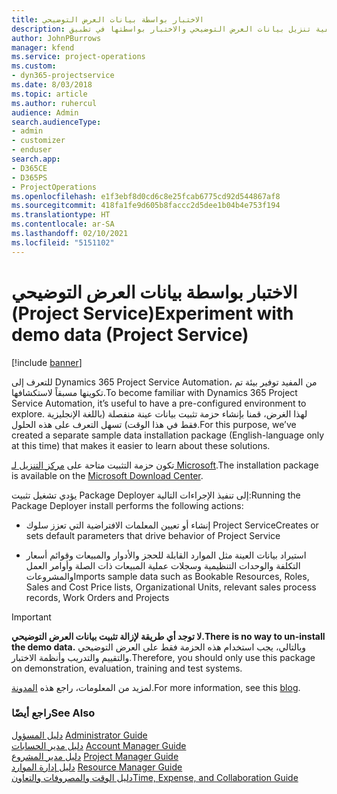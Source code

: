 ```yaml
---
title: الاختبار بواسطة بيانات العرض التوضيحي
description: كيفية تنزيل بيانات العرض التوضيحي والاختبار بواسطتها في تطبيق Project Service Automation.
author: JohnPBurrows
manager: kfend
ms.service: project-operations
ms.custom:
- dyn365-projectservice
ms.date: 8/03/2018
ms.topic: article
ms.author: ruhercul
audience: Admin
search.audienceType:
- admin
- customizer
- enduser
search.app:
- D365CE
- D365PS
- ProjectOperations
ms.openlocfilehash: e1f3ebf8d0cd6c8e25fcab6775cd92d544867af8
ms.sourcegitcommit: 418fa1fe9d605b8faccc2d5dee1b04b4e753f194
ms.translationtype: HT
ms.contentlocale: ar-SA
ms.lasthandoff: 02/10/2021
ms.locfileid: "5151102"
---
```

# <a name="experiment-with-demo-data-project-service"></a><span data-ttu-id="3f498-103">الاختبار بواسطة بيانات العرض التوضيحي (Project Service)</span><span class="sxs-lookup"><span data-stu-id="3f498-103">Experiment with demo data (Project Service)</span></span>

[!include [banner](../includes/psa-now-project-operations.md)]

<span data-ttu-id="3f498-104">للتعرف إلى Dynamics 365 Project Service Automation، من المفيد توفير بيئة تم تكوينها مسبقاً لاستكشافها.</span><span class="sxs-lookup"><span data-stu-id="3f498-104">To become familiar with Dynamics 365 Project Service Automation, it’s useful to have a pre-configured environment to explore.</span></span> <span data-ttu-id="3f498-105">لهذا الغرض، قمنا بإنشاء حزمة تثبيت بيانات عينة منفصلة (باللغة الإنجليزية فقط في هذا الوقت) تسهل التعرف على هذه الحلول.</span><span class="sxs-lookup"><span data-stu-id="3f498-105">For this purpose, we’ve created a separate sample data installation package (English-language only at this time) that makes it easier to learn about these solutions.</span></span> 

<span data-ttu-id="3f498-106">تكون حزمة التثبيت متاحة على [مركز التنزيل لـ Microsoft](https://go.microsoft.com/fwlink/?linkid=859966).</span><span class="sxs-lookup"><span data-stu-id="3f498-106">The installation package is available on the [Microsoft Download Center](https://go.microsoft.com/fwlink/?linkid=859966).</span></span>  

<span data-ttu-id="3f498-107">يؤدي تشغيل تثبيت Package Deployer إلى تنفيذ الإجراءات التالية:</span><span class="sxs-lookup"><span data-stu-id="3f498-107">Running the Package Deployer install performs the following actions:</span></span> 
  
-   <span data-ttu-id="3f498-108">إنشاء أو تعيين المعلمات الافتراضية التي تعزز سلوك Project Service</span><span class="sxs-lookup"><span data-stu-id="3f498-108">Creates or sets default parameters that drive behavior of Project Service</span></span>  
  
-   <span data-ttu-id="3f498-109">استيراد بيانات العينة مثل الموارد القابلة للحجز والأدوار والمبيعات وقوائم أسعار التكلفة والوحدات التنظيمية وسجلات عملية المبيعات ذات الصلة وأوامر العمل والمشروعات</span><span class="sxs-lookup"><span data-stu-id="3f498-109">Imports sample data such as Bookable Resources, Roles, Sales and Cost Price lists, Organizational Units, relevant sales process records, Work Orders and Projects</span></span>    
  
> [!IMPORTANT]
> <span data-ttu-id="3f498-110">**لا توجد أي طريقة لإزالة تثبيت بيانات العرض التوضيحي.**</span><span class="sxs-lookup"><span data-stu-id="3f498-110">**There is no way to un-install the demo data.**</span></span> <span data-ttu-id="3f498-111">وبالتالي، يجب استخدام هذه الحزمة فقط على العرض التوضيحي والتقييم والتدريب وأنظمة الاختبار.</span><span class="sxs-lookup"><span data-stu-id="3f498-111">Therefore, you should only use this package on demonstration, evaluation, training and test systems.</span></span>

<span data-ttu-id="3f498-112">لمزيد من المعلومات، راجع هذه [المدونة](https://blogs.msdn.microsoft.com/crm/2017/10/24/microsoft-dynamics-365-for-field-service-and-project-service-automation-sample-data).</span><span class="sxs-lookup"><span data-stu-id="3f498-112">For more information, see this [blog](https://blogs.msdn.microsoft.com/crm/2017/10/24/microsoft-dynamics-365-for-field-service-and-project-service-automation-sample-data).</span></span>





  
### <a name="see-also"></a><span data-ttu-id="3f498-113">راجع أيضًا</span><span class="sxs-lookup"><span data-stu-id="3f498-113">See Also</span></span>  
 <span data-ttu-id="3f498-114">[دليل المسؤول](../psa/admin-guide.md) </span><span class="sxs-lookup"><span data-stu-id="3f498-114">[Administrator Guide](../psa/admin-guide.md) </span></span>  
 <span data-ttu-id="3f498-115">[دليل مدير الحسابات](../psa/account-manager-guide.md) </span><span class="sxs-lookup"><span data-stu-id="3f498-115">[Account Manager Guide](../psa/account-manager-guide.md) </span></span>  
 <span data-ttu-id="3f498-116">[دليل مدير المشروع](../psa/project-manager-guide.md) </span><span class="sxs-lookup"><span data-stu-id="3f498-116">[Project Manager Guide](../psa/project-manager-guide.md) </span></span>  
 <span data-ttu-id="3f498-117">[دليل إدارة الموارد](../psa/resource-manager-guide.md) </span><span class="sxs-lookup"><span data-stu-id="3f498-117">[Resource Manager Guide](../psa/resource-manager-guide.md) </span></span>  
 [<span data-ttu-id="3f498-118">دليل الوقت والمصروفات والتعاون</span><span class="sxs-lookup"><span data-stu-id="3f498-118">Time, Expense, and Collaboration Guide</span></span>](../psa/time-expense-collaboration-guide.md)
